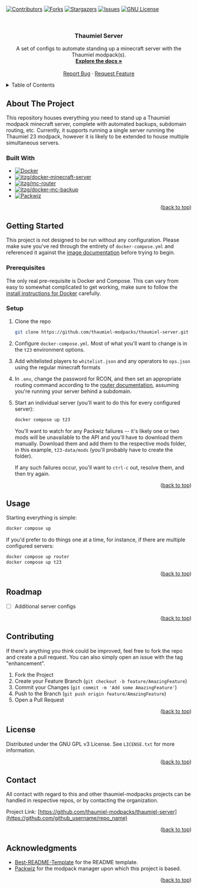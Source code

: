 <!-- Improved compatibility of back to top link: See: https://github.com/othneildrew/Best-README-Template/pull/73 -->

<a name="readme-top"></a>

<!--
*** Thanks for checking out the Best-README-Template. If you have a suggestion
*** that would make this better, please fork the repo and create a pull request
*** or simply open an issue with the tag "enhancement".
*** Don't forget to give the project a star!
*** Thanks again! Now go create something AMAZING! :D
-->

<!-- PROJECT SHIELDS -->
<!--
*** I'm using markdown "reference style" links for readability.
*** Reference links are enclosed in brackets [ ] instead of parentheses ( ).
*** See the bottom of this document for the declaration of the reference variables
*** for contributors-url, forks-url, etc. This is an optional, concise syntax you may use.
*** https://www.markdownguide.org/basic-syntax/#reference-style-links
-->

[![Contributors][contributors-shield]][contributors-url]
[![Forks][forks-shield]][forks-url]
[![Stargazers][stars-shield]][stars-url]
[![Issues][issues-shield]][issues-url]
[![GNU License][license-shield]][license-url]

<br />
<div align="center">

<h3 align="center">Thaumiel Server</h3>

  <p align="center">
    A set of configs to automate standing up a minecraft server with the Thaumiel modpack(s).
    <br />
    <a href="https://github.com/thaumiel-modpacks/thaumiel-server"><strong>Explore the docs »</strong></a>
    <br />
    <br />
    <a href="https://github.com/thaumiel-modpacks/thaumiel-server/issues">Report Bug</a>
    ·
    <a href="https://github.com/thaumiel-modpacks/thaumiel-server/issues">Request Feature</a>
  </p>
</div>

<!-- TABLE OF CONTENTS -->
<details>
  <summary>Table of Contents</summary>

<!--toc:start-->
- [About The Project](#about-the-project)
  - [Built With](#built-with)
- [Getting Started](#getting-started)
  - [Prerequisites](#prerequisites)
  - [Setup](#setup)
- [Usage](#usage)
- [Roadmap](#roadmap)
- [Contributing](#contributing)
- [License](#license)
- [Contact](#contact)
- [Acknowledgments](#acknowledgments)
<!--toc:end-->


  </details>

<!-- ABOUT THE PROJECT -->

## About The Project

This repository houses everything you need to stand up a Thaumiel modpack minecraft server, complete with automated backups, subdomain routing, etc. Currently, it supports running a single server running the Thaumiel 23 modpack, however it is likely to be extended to house multiple simultaneous servers.

### Built With

- [![Docker][Docker]][Docker-url]
- [![itzg/docker-minecraft-server][itzg/docker-minecraft-server]][itzg/docker-minecraft-server-url]
- [![itzg/mc-router][itzg/mc-router]][itzg/mc-router-url]
- [![itzg/docker-mc-backup][itzg/docker-mc-backup]][itzg/docker-mc-backup-url]
- [![Packwiz][Packwiz]][Packwiz-url]

<p align="right">(<a href="#readme-top">back to top</a>)</p>

<!-- GETTING STARTED -->

## Getting Started

This project is not designed to be run without any configuration. Please make sure you've red through the entirety of `docker-compose.yml` and referenced it against the [image documentation](https://docker-minecraft-server.readthedocs.io/en/latest/) before trying to begin.

### Prerequisites

The only real pre-requisite is Docker and Compose. This can vary from easy to somewhat complicated to get working, make sure to follow the [install instructions for Docker](https://docs.docker.com/get-docker/) carefully.

### Setup

1. Clone the repo
   ```sh
   git clone https://github.com/thaumiel-modpacks/thaumiel-server.git
   ```
2. Configure `docker-compose.yml`. Most of what you'll want to change is in the `t23` environment options.
3. Add whitelisted players to `whitelist.json` and any operators to `ops.json` using the regular minecraft formats
4. In `.env`, change the password for RCON, and then set an appropriate routing command according to the [router documentation](https://github.com/itzg/mc-router), assuming you're running your server behind a subdomain.
5. Start an individual server (you'll want to do this for every configured server):
   ```sh
   docker compose up t23
   ```
   You'll want to watch for any Packwiz failures -- it's likely one or two mods will be unavailable to the API and you'll have to download them manually. Download them and add them to the respective mods folder, in this example, `t23-data/mods` (you'll probably have to create the folder).

   If any such failures occur, you'll want to `ctrl-c` out, resolve them, and then try again.

<p align="right">(<a href="#readme-top">back to top</a>)</p>

<!-- USAGE EXAMPLES -->

## Usage

Starting everything is simple:

```sh
docker compose up
```

If you'd prefer to do things one at a time, for instance, if there are multiple configured servers:

```sh
docker compose up router
docker compose up t23
```

<p align="right">(<a href="#readme-top">back to top</a>)</p>

<!-- ROADMAP -->

## Roadmap

- [ ] Additional server configs

<p align="right">(<a href="#readme-top">back to top</a>)</p>

<!-- CONTRIBUTING -->

## Contributing

If there's anything you think could be improved, feel free to fork the repo and create a pull request. You can also simply open an issue with the tag "enhancement".

1. Fork the Project
2. Create your Feature Branch (`git checkout -b feature/AmazingFeature`)
3. Commit your Changes (`git commit -m 'Add some AmazingFeature'`)
4. Push to the Branch (`git push origin feature/AmazingFeature`)
5. Open a Pull Request

<p align="right">(<a href="#readme-top">back to top</a>)</p>

<!-- LICENSE -->

## License

Distributed under the GNU GPL v3 License. See `LICENSE.txt` for more information.

<p align="right">(<a href="#readme-top">back to top</a>)</p>

<!-- CONTACT -->

## Contact

All contact with regard to this and other thaumiel-modpacks projects can be handled in respective repos, or by contacting the organization.

Project Link: [https://github.com/thaumiel-modpacks/thaumiel-server](https://github.com/github_username/repo_name)

<p align="right">(<a href="#readme-top">back to top</a>)</p>

<!-- ACKNOWLEDGMENTS -->

## Acknowledgments

- [Best-README-Template](https://github.com/othneildrew/Best-README-Template) for the README template.
- [Packwiz](https://packwiz.infra.link/) for the modpack manager upon which this project is based.

<p align="right">(<a href="#readme-top">back to top</a>)</p>

<!-- MARKDOWN LINKS & IMAGES -->
<!-- https://www.markdownguide.org/basic-syntax/#reference-style-links -->

[contributors-shield]: https://img.shields.io/github/contributors/thaumiel-modpacks/thaumiel-server.svg?style=for-the-badge
[contributors-url]: https://github.com/thaumiel-modpacks/thaumiel-server/graphs/contributors
[forks-shield]: https://img.shields.io/github/forks/thaumiel-modpacks/thaumiel-server.svg?style=for-the-badge
[forks-url]: https://github.com/thaumiel-modpacks/thaumiel-server/network/members
[stars-shield]: https://img.shields.io/github/stars/thaumiel-modpacks/thaumiel-server.svg?style=for-the-badge
[stars-url]: https://github.com/thaumiel-modpacks/thaumiel-server/stargazers
[issues-shield]: https://img.shields.io/github/issues/thaumiel-modpacks/thaumiel-server.svg?style=for-the-badge
[issues-url]: https://github.com/thaumiel-modpacks/thaumiel-server/issues
[license-shield]: https://img.shields.io/github/license/thaumiel-modpacks/thaumiel-server.svg?style=for-the-badge
[license-url]: https://github.com/thaumiel-modpacks/thaumiel-server/blob/master/LICENSE.txt
[Packwiz-url]: https://packwiz.infra.link/
[Packwiz]: https://img.shields.io/badge/Packwiz-000000?style=for-the-badge&logo=github
[Docker-url]: https://www.docker.com/
[Docker]: https://img.shields.io/badge/Docker-000000?style=for-the-badge&logo=docker
[itzg/docker-minecraft-server-url]: https://docker-minecraft-server.readthedocs.io/en/latest/
[itzg/docker-minecraft-server]: https://img.shields.io/badge/itzg/docker--minecraft--server-000000?style=for-the-badge&logo=github
[itzg/mc-router-url]: https://github.com/itzg/mc-router
[itzg/mc-router]: https://img.shields.io/badge/itzg/mc--router-000000?style=for-the-badge&logo=github
[itzg/docker-mc-backup-url]: https://github.com/itzg/docker-mc-backup
[itzg/docker-mc-backup]: https://img.shields.io/badge/itzg/docker--mc--backup-000000?style=for-the-badge&logo=github
